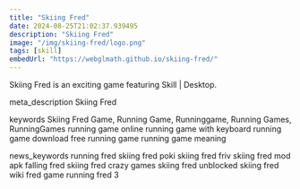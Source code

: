 ```yaml
---
title: "Skiing Fred"
date: 2024-08-25T21:02:37.939495
description: "Skiing Fred"
image: "/img/skiing-fred/logo.png"
tags: [skill]
embedUrl: "https://webglmath.github.io/skiing-fred/"
---
```


Skiing Fred is an exciting game featuring Skill | Desktop.

meta_description
Skiing Fred


keywords
Skiing Fred Game, Running Game, Runninggame, Running Games, RunningGames running game online running game with keyboard running game download free running game running game meaning


news_keywords
running fred skiing fred poki skiing fred friv skiing fred mod apk falling fred skiing fred crazy games skiing fred unblocked skiing fred wiki fred game running fred 3
